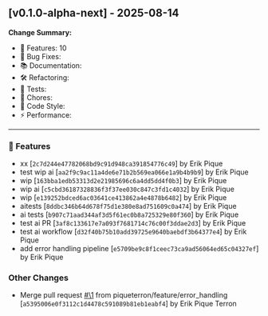 ## [v0.1.0-alpha-next] - 2025-08-14

**Change Summary:**

- 🚀 Features: 10
- 🐛 Bug Fixes: 
- 📚 Documentation: 
- 🛠️ Refactoring: 
- 🧪 Tests: 
- 🔧 Chores: 
- 🎨 Code Style: 
- ⚡ Performance: 

---

### 🚀 Features

- xx
  [`2c7d244e47782068bd9c91d948ca391854776c49`] by Erik Pique
- test wip ai
  [`aa2f9c9ac11a4de6e71b2b569ea066e1a9b4b9b9`] by Erik Pique
- wip
  [`163bba1edb53313d2e21985696c6a4dd5dd4f0b3`] by Erik Pique
- wip ai
  [`c5cbd36187328836f3f37ee030c847c3fd1c4032`] by Erik Pique
- wip
  [`e139252bdced6ac03641ce413862a4e4878b6482`] by Erik Pique
- aitests
  [`8ddbc346b64d678f75d1e380e8ad751609c0a474`] by Erik Pique
- ai tests
  [`b907c71aad344af3d5f61ec0b8a725329e80f360`] by Erik Pique
- test ai PR
  [`3af8c133617e7a093f7681714c76c00f3ddae2d3`] by Erik Pique
- test ai workflow
  [`d32f40b75b10add39725e9640baebdf3b64377e4`] by Erik Pique
- add error handling pipeline
  [`e5709be9c8f1ceec73ca9ad56064ed65c04327ef`] by Erik Pique

### Other Changes

- Merge pull request [#\1](https://github.com/piqueterron/OtherMediator/issues/\1) from piqueterron/feature/error_handling
  [`a5395006e0f3112c1d4478c591089b81eb1eabf4`] by Erik Pique Terron

